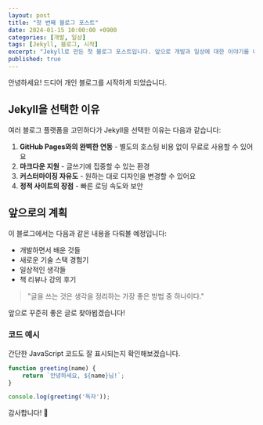 ```yaml
---
layout: post
title: "첫 번째 블로그 포스트"
date: 2024-01-15 10:00:00 +0900
categories: [개발, 일상]
tags: [Jekyll, 블로그, 시작]
excerpt: "Jekyll로 만든 첫 블로그 포스트입니다. 앞으로 개발과 일상에 대한 이야기를 나누고 싶어요."
published: true
---
```


안녕하세요! 드디어 개인 블로그를 시작하게 되었습니다. 

## Jekyll을 선택한 이유

여러 블로그 플랫폼을 고민하다가 Jekyll을 선택한 이유는 다음과 같습니다:

1. **GitHub Pages와의 완벽한 연동** - 별도의 호스팅 비용 없이 무료로 사용할 수 있어요
2. **마크다운 지원** - 글쓰기에 집중할 수 있는 환경
3. **커스터마이징 자유도** - 원하는 대로 디자인을 변경할 수 있어요
4. **정적 사이트의 장점** - 빠른 로딩 속도와 보안

## 앞으로의 계획

이 블로그에서는 다음과 같은 내용을 다뤄볼 예정입니다:

- 개발하면서 배운 것들
- 새로운 기술 스택 경험기
- 일상적인 생각들
- 책 리뷰나 강의 후기

> "글을 쓰는 것은 생각을 정리하는 가장 좋은 방법 중 하나이다."

앞으로 꾸준히 좋은 글로 찾아뵙겠습니다!

### 코드 예시

간단한 JavaScript 코드도 잘 표시되는지 확인해보겠습니다.

```javascript
function greeting(name) {
    return `안녕하세요, ${name}님!`;
}

console.log(greeting('독자'));
```

감사합니다! 🚀 